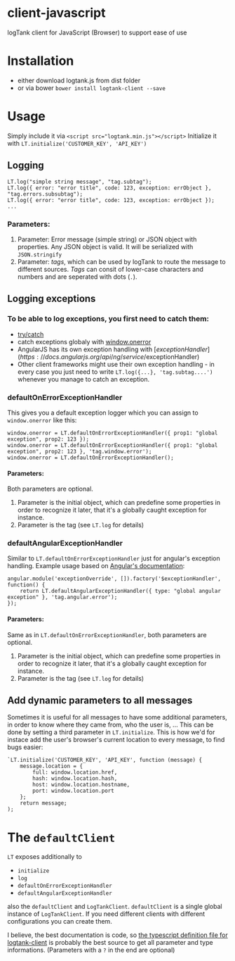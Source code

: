# client-javascript
logTank client for JavaScript (Browser) to support ease of use

# Installation

- either download logtank.js from dist folder
- or via bower `bower install logtank-client --save`


# Usage

Simply include it via `<script src="logtank.min.js"></script>`
Initialize it with `LT.initialize('CUSTOMER_KEY', 'API_KEY')`

## Logging

    LT.log("simple string message", "tag.subtag");
    LT.log({ error: "error title", code: 123, exception: errObject }, "tag.errors.subsubtag");
    LT.log({ error: "error title", code: 123, exception: errObject });
    ...
    
### Parameters:

1. Parameter: Error message (simple string) or JSON object with properties. Any JSON object is valid. It will be serialized with `JSON.stringify`
2. Parameter: *tags*, which can be used by logTank to route the message to different sources. *Tags* can consit of lower-case characters and numbers and are seperated with dots (`.`).

## Logging exceptions

### To be able to log exceptions, you first need to catch them:

- [try/catch](https://developer.mozilla.org/en-US/docs/Web/JavaScript/Reference/Statements/try...catch)
- catch exceptions globaly with [window.onerror](https://developer.mozilla.org/en-US/docs/Web/API/GlobalEventHandlers.onerror)
- AngularJS has its own exception handling with [$exceptionHandler](https://docs.angularjs.org/api/ng/service/$exceptionHandler)
- Other client frameworks might use their own exception handling - in every case you just need to write `LT.log({...}, 'tag.subtag....')` whenever you manage to catch an exception.

### defaultOnErrorExceptionHandler

This gives you a default exception logger which you can assign to `window.onerror` like this:

    window.onerror = LT.defaultOnErrorExceptionHandler({ prop1: "global exception", prop2: 123 });
    window.onerror = LT.defaultOnErrorExceptionHandler({ prop1: "global exception", prop2: 123 }, 'tag.window.error');
    window.onerror = LT.defaultOnErrorExceptionHandler();

#### Parameters:

Both parameters are optional.

1. Parameter is the initial object, which can predefine some properties in order to recognize it later, that it's a globally caught exception for instance.
2. Parameter is the tag (see `LT.log` for details)

### defaultAngularExceptionHandler

Similar to `LT.defaultOnErrorExceptionHandler` just for angular's exception handling. Example usage based on [Angular's documentation](https://docs.angularjs.org/api/ng/service/$exceptionHandler):

    angular.module('exceptionOverride', []).factory('$exceptionHandler', function() {
        return LT.defaultAngularExceptionHandler({ type: "global angular exception" }, 'tag.angular.error');
    });

#### Parameters:

Same as in `LT.defaultOnErrorExceptionHandler`, both parameters are optional.

1. Parameter is the initial object, which can predefine some properties in order to recognize it later, that it's a globally caught exception for instance.
2. Parameter is the tag (see `LT.log` for details)

## Add dynamic parameters to all messages

Sometimes it is useful for all messages to have some additional parameters, in order to know where they came from, who the user is, ...
This can be done by setting a third parameter in `LT.initialize`. This is how we'd for instace add the user's browser's current location to every message, to find bugs easier:

    `LT.initialize('CUSTOMER_KEY', 'API_KEY', function (message) {
        message.location = {
            full: window.location.href,
            hash: window.location.hash,
            host: window.location.hostname,
            port: window.location.port
        };
        return message;
    );
    
# The `defaultClient`

`LT` exposes additionally to

- `initialize`
- `log`
- `defaultOnErrorExceptionHandler`
- `defaultAngularExceptionHandler`

also the `defaultClient` and `LogTankClient`. `defaultClient` is a single global instance of `LogTankClient`. If you need different clients with different configurations you can create them.

I believe, the best documentation is code, so [the typescript definition file for logtank-client](https://github.com/logTank/client-javascript/blob/master/dist/logtank.d.ts) is probably the best source to get all parameter and type informations. (Parameters with a `?` in the end are optional)
